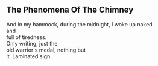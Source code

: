 The Phenomena Of The Chimney
----------------------------
And in my hammock, during the midnight, I woke up naked  
and  
full of tiredness.  
Only writing, just the  
old warrior's medal, nothing but  
it. Laminated sign.  
